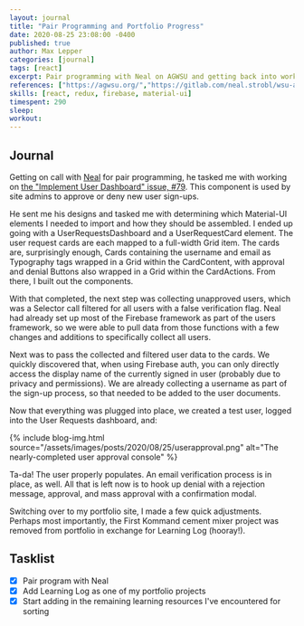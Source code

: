 ```yaml
---
layout: journal
title: "Pair Programming and Portfolio Progress"
date: 2020-08-25 23:08:00 -0400
published: true
author: Max Lepper
categories: [journal]
tags: [react]
excerpt: Pair programming with Neal on AGWSU and getting back into working on my portfolio.
references: ["https://agwsu.org/","https://gitlab.com/neal.strobl/wsu-adventurers-guild/","https://gitlab.com/neal.strobl/wsu-adventurers-guild/-/issues/79"]
skills: [react, redux, firebase, material-ui]
timespent: 290
sleep: 
workout: 
---
```


## Journal

Getting on call with [Neal](https://gitlab.com/neal.strobl) for pair programming, he tasked me with working on [the "Implement User Dashboard" issue, #79]({{page.references[2]}}). This component is used by site admins to approve or deny new user sign-ups.

He sent me his designs and tasked me with determining which Material-UI elements I needed to import and how they should be assembled. I ended up going with a UserRequestsDashboard and a UserRequestCard element. The user request cards are each mapped to a full-width Grid item. The cards are, surprisingly enough, Cards containing the username and email as Typography tags wrapped in a Grid within the CardContent, with approval and denial Buttons also wrapped in a Grid within the CardActions. From there, I built out the components.

With that completed, the next step was collecting unapproved users, which was a Selector call filtered for all users with a false verification flag. Neal had already set up most of the Firebase framework as part of the users framework, so we were able to pull data from those functions with a few changes and additions to specifically collect all users.

Next was to pass the collected and filtered user data to the cards. We quickly discovered that, when using Firebase auth, you can only directly access the display name of the currently signed in user (probably due to privacy and permissions). We are already collecting a username as part of the sign-up process, so that needed to be added to the user documents.

Now that everything was plugged into place, we created a test user, logged into the User Requests dashboard, and:

{% include blog-img.html source="/assets/images/posts/2020/08/25/userapproval.png" alt="The nearly-completed user approval console" %}

Ta-da! The user properly populates. An email verification process is in place, as well. All that is left now is to hook up denial with a rejection message, approval, and mass approval with a confirmation modal.

Switching over to my portfolio site, I made a few quick adjustments. Perhaps most importantly, the First Kommand cement mixer project was removed from portfolio in exchange for Learning Log (hooray!).

## Tasklist

- [x] Pair program with Neal
- [x] Add Learning Log as one of my portfolio projects
- [x] Start adding in the remaining learning resources I've encountered for sorting